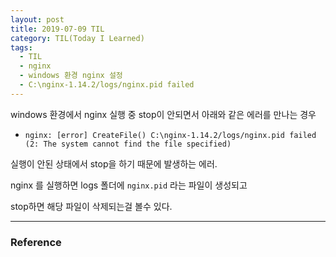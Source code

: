 ```yaml
---
layout: post
title: 2019-07-09 TIL
category: TIL(Today I Learned)
tags:
  - TIL
  - nginx
  - windows 환경 nginx 설정
  - C:\nginx-1.14.2/logs/nginx.pid failed
---
```






windows 환경에서 nginx 실행 중 stop이 안되면서 아래와 같은 에러를 만나는 경우

- ```
  nginx: [error] CreateFile() C:\nginx-1.14.2/logs/nginx.pid failed (2: The system cannot find the file specified)
  ```



실행이 안된 상태에서 stop을 하기 때문에 발생하는 에러.

nginx 를 실행하면 logs 폴더에 `nginx.pid` 라는 파일이 생성되고

stop하면 해당 파일이 삭제되는걸 볼수 있다.

---

### Reference

